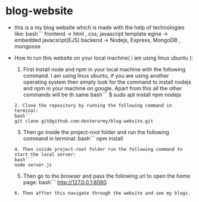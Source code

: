 # blog-website

* this is a my blog website which is made with the help of technologies like:
bash```
frontend -> html , css, javascript
template egine -> embedded javacsript(EJS)
backend -> Nodejs, Express, MongoDB , mongoose

* How to run this website on your local machine( i am using linux ubuntu ): 
   1. First install node and npm in your local machine with the following command. I am using linux ubuntu, if you are using another operating system then simply look for the command to install nodejs and npm in your machine on google. Apart from this all the other commands will be th same
   bash```
   $ sudo apt install npm nodejs
   ```
   2. Clone the repository by running the following command in terminal:
   bash```
   git clone git@github.com:dexterarmy/blog-website.git
   ```
   3. Then go inside the project-root folder and run the following command in terminal:
   bash```
   npm install
   ```
   4. Then inside project-root folder run the following command to start the local server:
   bash```
   node server.js
   ```
   5. Then go to the browser and pass the following url to open the home page:
   bash```
   http://127.0.0.1:8080
   ```
   6. Then affter this navigate through the website and see my blogs.
